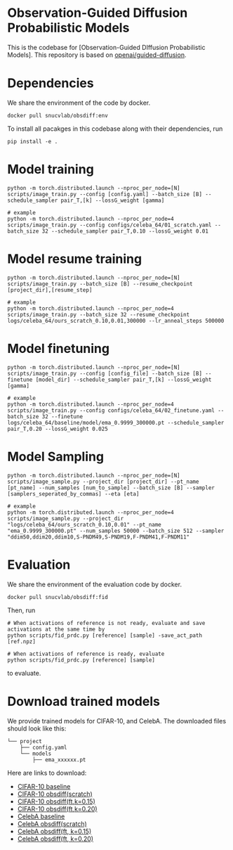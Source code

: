 # Observation-Guided Diffusion Probabilistic Models
This is the codebase for [Observation-Guided DIffusion Probabilistic Models]. This repository is based on [openai/guided-diffusion](https://github.com/openai/guided-diffusion).

# Dependencies
We share the environment of the code by docker.
```
docker pull snucvlab/obsdiff:env
```

To install all pacakges in this codebase along with their dependencies, run
```
pip install -e .
```

# Model training
```
python -m torch.distributed.launch --nproc_per_node=[N] scripts/image_train.py --config [config.yaml] --batch_size [B] --schedule_sampler pair_T,[k] --lossG_weight [gamma]

# example
python -m torch.distributed.launch --nproc_per_node=4 scripts/image_train.py --config configs/celeba_64/01_scratch.yaml --batch_size 32 --schedule_sampler pair_T,0.10 --lossG_weight 0.01
```

# Model resume training
```
python -m torch.distributed.launch --nproc_per_node=[N] scripts/image_train.py --batch_size [B] --resume_checkpoint [project_dir],[resume_step]

# example
python -m torch.distributed.launch --nproc_per_node=4 scripts/image_train.py --batch_size 32 --resume_checkpoint logs/celeba_64/ours_scratch_0.10,0.01,300000 --lr_anneal_steps 500000
```

# Model finetuning
```
python -m torch.distributed.launch --nproc_per_node=[N] scripts/image_train.py --config [config_file] --batch_size [B] --finetune [model_dir] --schedule_sampler pair_T,[k] --lossG_weight [gamma]

# example
python -m torch.distributed.launch --nproc_per_node=4 scripts/image_train.py --config configs/celeba_64/02_finetune.yaml --batch_size 32 --finetune logs/celeba_64/baseline/model/ema_0.9999_300000.pt --schedule_sampler pair_T,0.20 --lossG_weight 0.025
```

# Model Sampling
```
python -m torch.distributed.launch --nproc_per_node=[N] scripts/image_sample.py --project_dir [project_dir] --pt_name [pt_name] --num_samples [num_to_sample] --batch_size [B] --sampler [samplers_seperated_by_commas] --eta [eta]

# example
python -m torch.distributed.launch --nproc_per_node=4 scripts/image_sample.py --project_dir "logs/celeba_64/ours_scratch_0.10,0.01" --pt_name "ema_0.9999_300000.pt" --num_samples 50000 --batch_size 512 --sampler "ddim50,ddim20,ddim10,S-PNDM49,S-PNDM19,F-PNDM41,F-PNDM11"
```

# Evaluation
We share the environment of the evaluation code by docker.
```
docker pull snucvlab/obsdiff:fid
```

Then, run
```
# When activations of reference is not ready, evaluate and save activations at the same time by
python scripts/fid_prdc.py [reference] [sample] -save_act_path [ref.npz]

# When activations of reference is ready, evaluate 
python scripts/fid_prdc.py [reference] [sample]
```
to evaluate.

# Download trained models
We provide trained models for CIFAR-10, and CelebA.
The downloaded files should look like this:
```
└── project
    ├── config.yaml  
    └── models 
        ├── ema_xxxxxx.pt
```

Here are links to download:

- [CIFAR-10 baseline]()
- [CIFAR-10 obsdiff(scratch)]()
- [CIFAR-10 obsdiff(ft,k=0.15)]()
- [CIFAR-10 obsdiff(ft,k=0.20)]()
- [CelebA baseline]()
- [CelebA obsdiff(scratch)]()
- [CelebA obsdiff(ft, k=0.15)]()
- [CelebA obsdiff(ft, k=0.20)]()
